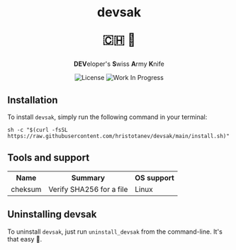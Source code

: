 <h1 align="center">
  devsak
  
  🇨🇭 🔪
</h1>
<div align="center">
  <strong>DEV</strong>eloper's <strong>S</strong>wiss <strong>A</strong>rmy <strong>K</strong>nife
  
  ![License](https://img.shields.io/github/license/hristotanev/devsak?color=lightgrey&style=for-the-badge)
  ![Work In Progress](https://img.shields.io/badge/Work%20In%20Progress-orange?style=for-the-badge)
</div>

## Installation
To install `devsak`, simply run the following command in your terminal:

`sh -c "$(curl -fsSL https://raw.githubusercontent.com/hristotanev/devsak/main/install.sh)"`

## Tools and support
<table>
  <tr>
    <th>Name</th>
    <th>Summary</th>
    <th>OS support</th>
  </tr>
  <tr>
    <td>cheksum</td>
    <td>Verify SHA256 for a file</td>
    <td>Linux</td>
  </tr>
</table>

## Uninstalling devsak
To uninstall `devsak`, just run `uninstall_devsak` from the command-line. It's that easy 🙂.
